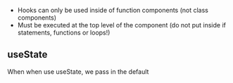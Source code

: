 - Hooks can only be used inside of function components (not class components)
- Must be executed at the top level of the component (do not put inside if statements, functions or loops!)

## useState
When when use useState, we pass in the default 